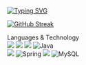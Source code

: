 
[![Typing SVG](https://readme-typing-svg.demolab.com/?lines=Greetings,+my+name+is+Danny!;and+I+am+a+Software+Developer!;Thank+you+for+stopping+by+:3)](https://git.io/typing-svg)

<!-- Anime typing -->
 <!--![Alt Text](https://media.giphy.com/media/wv1RNuvWMjQ10bzExO/giphy.gif) -->
<!-- Ninja Turtle  -->
 <!-- ![Alt Text](https://media.giphy.com/media/cFdHXXm5GhJsc/giphy.gif) -->
<!-- ELMO -->
<!-- ![Alt Text](https://media.giphy.com/media/P7JmDW7IkB7TW/giphy.gif)
<!-- Dodge typing -->
<!-- ![Alt Text](https://media.giphy.com/media/mCRJDo24UvJMA/giphy.gif)

<!-- GITHUB STREAKS-->
[![GitHub Streak](https://streak-stats.demolab.com?user=nightzillla&theme=tokyonight&hide_border=true)](https://git.io/streak-stats)

Languages & Technology<br>
<img src="https://img.shields.io/badge/HTML5-E34F26?style=for-the-badge&logo=html5&logoColor=white"/>
<img src="https://img.shields.io/badge/CSS3-1572B6?style=for-the-badge&logo=css3&logoColor=white"/>
<img src="https://img.shields.io/badge/JavaScript-323330?style=for-the-badge&logo=javascript&logoColor=F7DF1E"/>
![Java](https://img.shields.io/badge/java-%23ED8B00.svg?style=for-the-badge&logo=java&logoColor=white)<br>
<img src="https://img.shields.io/badge/Adobe%20Photoshop-31A8FF?style=for-the-badge&logo=Adobe%20Photoshop&logoColor=black"/>
![Spring](https://img.shields.io/badge/spring-%236DB33F.svg?style=for-the-badge&logo=spring&logoColor=white)
<img src="https://img.shields.io/badge/firebase-ffca28?style=for-the-badge&logo=firebase&logoColor=black"/>
![MySQL](https://img.shields.io/badge/mysql-%2300f.svg?style=for-the-badge&logo=mysql&logoColor=white)



